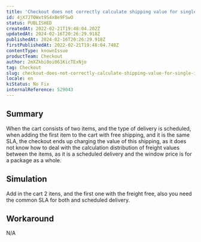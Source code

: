 ```yaml
---
title: 'Checkout does not correctly calculate shipping value for single item that has free shipping and scheduled delivery'
id: 4jX7JT0Wxt9S4xBe9FSwO
status: PUBLISHED
createdAt: 2022-02-21T19:48:04.202Z
updatedAt: 2024-02-16T20:26:29.918Z
publishedAt: 2024-02-16T20:26:29.918Z
firstPublishedAt: 2022-02-21T19:48:04.748Z
contentType: knownIssue
productTeam: Checkout
author: 2mXZkbi0oi061KicTExNjo
tag: Checkout
slug: checkout-does-not-correctly-calculate-shipping-value-for-single-item-that-has-free-shipping-and-scheduled-delivery
locale: en
kiStatus: No Fix
internalReference: 529043
---
```


## Summary


When the cart consists of two items, and the type of delivery is scheduled, when adding the first item to the cart with free shipping, and it is the same SLA, the checkout ends up charging the value of this shipping, as it does not know how to deal with the calculation distribution of freight values ​​between the items, as it is a scheduled delivery and the window price is for a package as a whole.



## Simulation


Add in the cart 2 itens, and the first one with the freight free, also you need the common SLA for both and scheduled delivery.



## Workaround


N/A

